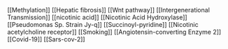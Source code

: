 [[Methylation]]
[[Hepatic fibrosis]]
[[Wnt pathway]]
[[Intergenerational Transmission]]
[[nicotinic acid]]
[[Nicotinic Acid Hydroxylase]]
[[Pseudomonas Sp. Strain Jy-q]]
[[Succinoyl-pyridine]]
[[Nicotinic acetylcholine receptor]]
[[Smoking]]
[[Angiotensin-converting Enzyme 2]]
[[Covid-19]]
[[Sars-cov-2]]
